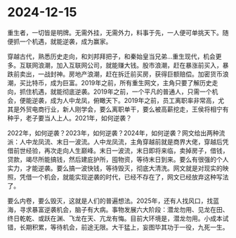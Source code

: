 # 2024-12-15

重生者，一切皆是明牌。无需外挂，无需外力，料事于先，一人便可单挑天下。随便抓一个机遇，就能逆袭，成为赢家。

穿越古代，熟悉历史走向，和刘邦拜把子，和秦始皇当兄弟...重生现代，机会更多。互联网浪潮，加入互联网公司，就能赚大钱。股市浪潮，赶在暴涨前买入，暴跌前卖出，一战封神。房地产浪潮，赶在拆迁前买房，获得巨额赔偿。加密货币浪潮，买比特币，成为巨富。2019年之前，所有重生网文，主角只要了解历史走向，抓住机遇，就能彻底逆袭。2019年之前，一个平凡的普通人，只需一个机会，便能逆袭，成为人中龙凤，俯瞰天下。2019年之前，员工离职率非常高，尤其是外贸电商行业，新人刚学会，要么离职单干，要么被高薪挖走，王侯将相宁有种乎，老子要当人上人。2021年，如何逆袭？

2022年，如何逆袭？2023年，如何逆袭？2024年，如何逆袭？网文给出两种流派：人中龙凤流、末日一波流。人中龙凤流，主角穿越前就是商界大佬，穿越后凭借前世经验，再次走向人生巅峰。末日一波流，末日即将来临，卖掉房子，借钱，贷款，竭尽所能搞钱，然后建庇护所，囤物资，等待末日到来。要么有很强的个人实力，才能逆袭。要么搞一波快钱，等待毁灭，彻底大清洗。网文就是对现实的映照，凭借一个机会，就能实现逆袭的时代，已经不存在了，网文已经放弃这种写法了。

要么内卷，要么毁灭，这就是人们的普遍想法。2025年，还有人找风口，找蓝海，寻求暴富逆袭机会，脑子有大病。事物发展六大阶段：潜龙勿用、见龙在田、终日乾乾、或跃在渊、飞龙在天、亢龙有悔。目前大环境是，潜龙勿用。小成本试错，长期积累，等待机会，前途无限。大干猛上，妄图毕其功于一役，九死一生。
